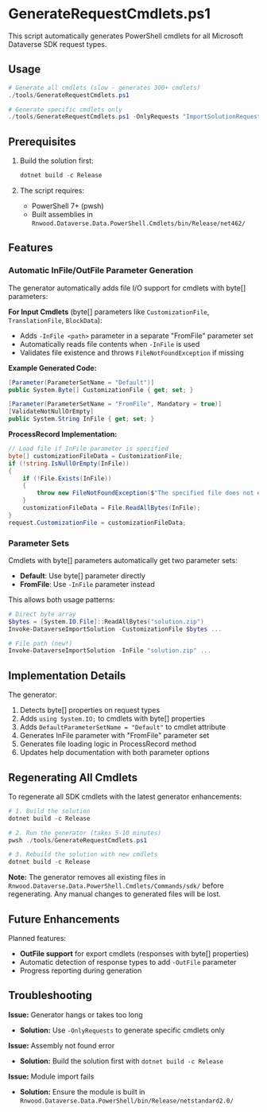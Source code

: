 # GenerateRequestCmdlets.ps1

This script automatically generates PowerShell cmdlets for all Microsoft Dataverse SDK request types.

## Usage

```powershell
# Generate all cmdlets (slow - generates 300+ cmdlets)
./tools/GenerateRequestCmdlets.ps1

# Generate specific cmdlets only
./tools/GenerateRequestCmdlets.ps1 -OnlyRequests "ImportSolutionRequest","ExportSolutionRequest"
```

## Prerequisites

1. Build the solution first:
   ```powershell
   dotnet build -c Release
   ```

2. The script requires:
   - PowerShell 7+ (pwsh)
   - Built assemblies in `Rnwood.Dataverse.Data.PowerShell.Cmdlets/bin/Release/net462/`

## Features

### Automatic InFile/OutFile Parameter Generation

The generator automatically adds file I/O support for cmdlets with byte[] parameters:

**For Input Cmdlets** (byte[] parameters like `CustomizationFile`, `TranslationFile`, `BlockData`):
- Adds `-InFile <path>` parameter in a separate "FromFile" parameter set
- Automatically reads file contents when `-InFile` is used
- Validates file existence and throws `FileNotFoundException` if missing

**Example Generated Code:**
```csharp
[Parameter(ParameterSetName = "Default")]
public System.Byte[] CustomizationFile { get; set; }

[Parameter(ParameterSetName = "FromFile", Mandatory = true)]
[ValidateNotNullOrEmpty]
public System.String InFile { get; set; }
```

**ProcessRecord Implementation:**
```csharp
// Load file if InFile parameter is specified
byte[] customizationFileData = CustomizationFile;
if (!string.IsNullOrEmpty(InFile))
{
    if (!File.Exists(InFile))
    {
        throw new FileNotFoundException($"The specified file does not exist: {InFile}");
    }
    customizationFileData = File.ReadAllBytes(InFile);
}
request.CustomizationFile = customizationFileData;
```

### Parameter Sets

Cmdlets with byte[] parameters automatically get two parameter sets:
- **Default**: Use byte[] parameter directly
- **FromFile**: Use `-InFile` parameter instead

This allows both usage patterns:
```powershell
# Direct byte array
$bytes = [System.IO.File]::ReadAllBytes("solution.zip")
Invoke-DataverseImportSolution -CustomizationFile $bytes ...

# File path (new!)
Invoke-DataverseImportSolution -InFile "solution.zip" ...
```

## Implementation Details

The generator:
1. Detects byte[] properties on request types
2. Adds `using System.IO;` to cmdlets with byte[] properties
3. Adds `DefaultParameterSetName = "Default"` to cmdlet attribute
4. Generates InFile parameter with "FromFile" parameter set
5. Generates file loading logic in ProcessRecord method
6. Updates help documentation with both parameter options

## Regenerating All Cmdlets

To regenerate all SDK cmdlets with the latest generator enhancements:

```powershell
# 1. Build the solution
dotnet build -c Release

# 2. Run the generator (takes 5-10 minutes)
pwsh ./tools/GenerateRequestCmdlets.ps1

# 3. Rebuild the solution with new cmdlets
dotnet build -c Release
```

**Note:** The generator removes all existing files in `Rnwood.Dataverse.Data.PowerShell.Cmdlets/Commands/sdk/` before regenerating. Any manual changes to generated files will be lost.

## Future Enhancements

Planned features:
- **OutFile support** for export cmdlets (responses with byte[] properties)
- Automatic detection of response types to add `-OutFile` parameter
- Progress reporting during generation

## Troubleshooting

**Issue:** Generator hangs or takes too long
- **Solution:** Use `-OnlyRequests` to generate specific cmdlets only

**Issue:** Assembly not found error  
- **Solution:** Build the solution first with `dotnet build -c Release`

**Issue:** Module import fails
- **Solution:** Ensure the module is built in `Rnwood.Dataverse.Data.PowerShell/bin/Release/netstandard2.0/`

